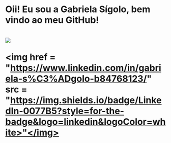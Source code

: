 <h1> Oii! Eu sou a Gabriela Sígolo, bem vindo ao meu GitHub! <h1>

<img src = "https://user-images.githubusercontent.com/69328848/120335537-ecad6880-c2c7-11eb-8a30-d2223decb65e.png"></img>

<img href = "https://www.linkedin.com/in/gabriela-s%C3%ADgolo-b84768123/" src = "https://img.shields.io/badge/LinkedIn-0077B5?style=for-the-badge&logo=linkedin&logoColor=white>"</img>
